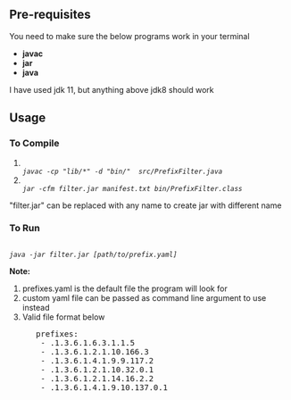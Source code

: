 <h2>Pre-requisites</h2>

You need to make sure the below programs work in your terminal

<ul>
  <li><b>javac</b></li>
  <li><b>jar</b></li>
  <li><b>java</b></li>
</ul>

<p>I have used jdk 11, but anything above jdk8 should work
<h2>Usage</h2>

<h3>To Compile</h3>

<ol>
  <li> <code>
<i>javac -cp "lib/*" -d "bin/"  src/PrefixFilter.java</i> </code>
</li>
  <li> <code>
<i>jar -cfm filter.jar manifest.txt bin/PrefixFilter.class </i></code>
 </li>
</ol>

<p> "filter.jar" can be replaced with any name to create jar with different name

<h3>To Run</h3>

<code>
<i>java -jar filter.jar [path/to/prefix.yaml] </i></code>


<b>Note:</b>
<ol>
  <li>prefixes.yaml is the default file the program will look for</li>
  <li>custom yaml file can be passed as command line argument to use instead</li>
  <li>Valid file format below</li>
 <ol>


<pre>
prefixes:
 - .1.3.6.1.6.3.1.1.5
 - .1.3.6.1.2.1.10.166.3
 - .1.3.6.1.4.1.9.9.117.2
 - .1.3.6.1.2.1.10.32.0.1
 - .1.3.6.1.2.1.14.16.2.2
 - .1.3.6.1.4.1.9.10.137.0.1
</pre>
